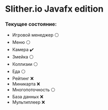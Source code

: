 # Slither.io Javafx edition
### Текущее состояние:
- Игровой менеджер :white_circle:
- Меню :white_circle:
- Камера :heavy_check_mark:
- Змейка :white_circle:
- Коллизии :white_circle:
- Еда :white_circle:
- Рейтинг :x: 
- Миникарта :x:
- Многопоточность :white_circle:
- База данных :x:
- Мультиплеер :x:
